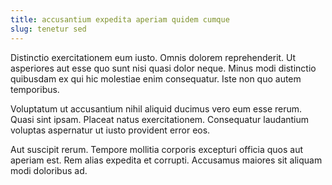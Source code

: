 ```yaml
---
title: accusantium expedita aperiam quidem cumque
slug: tenetur sed
---
```


Distinctio exercitationem eum iusto. Omnis dolorem reprehenderit. Ut asperiores aut esse quo sunt nisi quasi dolor neque. Minus modi distinctio quibusdam ex qui hic molestiae enim consequatur. Iste non quo autem temporibus.

Voluptatum ut accusantium nihil aliquid ducimus vero eum esse rerum. Quasi sint ipsam. Placeat natus exercitationem. Consequatur laudantium voluptas aspernatur ut iusto provident error eos.

Aut suscipit rerum. Tempore mollitia corporis excepturi officia quos aut aperiam est. Rem alias expedita et corrupti. Accusamus maiores sit aliquam modi doloribus ad.
